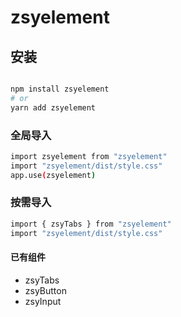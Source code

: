 # zsyelement

## 安装
```bash

npm install zsyelement
# or
yarn add zsyelement

```
### 全局导入
```bash
import zsyelement from "zsyelement"
import "zsyelement/dist/style.css"
app.use(zsyelement)
```
### 按需导入
```bash
import { zsyTabs } from "zsyelement"
import "zsyelement/dist/style.css"
```
#### 已有组件
+ zsyTabs
+ zsyButton
+ zsyInput

